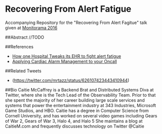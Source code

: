 # Recovering From Alert Fatigue
Accompanying Repository for the "Recovering From Alert Fagitue" talk given at [Monitorama 2016](http://monitorama.com/)

##Abstract
//TODO

##References
* [How one Hospital Tweaks its EHR to fight alert fatigue](http://www.healthcareitnews.com/news/how-one-hospital-tweaks-its-ehr-fight-alert-fatigue)
* [Applying Cardiac Alarm Management to your Oncall](http://fractio.nl/2014/08/26/cardiac-alarms-and-ops/)


##Related Tweets
* (https://twitter.com/mrtazz/status/626107423443410944)


##Bio
Caitie McCaffrey is a Backend Brat and Distributed Systems Diva at Twitter, where she is the Tech Lead of the Observability Team.  Prior to that she spent the majority of her career building large scale services and systems that power the entertainment industry at 343 Industries, Microsoft Game Studios, and HBO.  Caitie has a degree in Computer Science from Cornell University, and has worked on several video games including Gears of War 2, Gears of War 3, Halo 4, and Halo 5 She maintains a blog at  CaitieM.com  and frequently discusses technology on Twitter @Caitie



